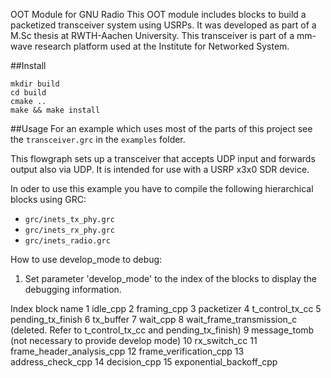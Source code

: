 OOT Module for GNU Radio
This OOT module includes blocks to build a packetized transceiver system using USRPs. 
It was developed as part of a M.Sc thesis at RWTH-Aachen University. This transceiver is part of a mm-wave research platform used at the Institute for Networked System.

##Install
```
mkdir build
cd build
cmake ..
make && make install
```

##Usage
For an example which uses most of the parts of this project see the `transceiver.grc` in the `examples` folder.

This flowgraph sets up a transceiver that accepts UDP input and forwards output also via UDP. It is intended for use with a USRP x3x0 SDR device.

In oder to use this example you have to compile the following hierarchical blocks using GRC:
* `grc/inets_tx_phy.grc`
* `grc/inets_rx_phy.grc`
* `grc/inets_radio.grc`

How to use develop_mode to debug:

1. Set parameter 'develop_mode' to the index of the blocks to display the debugging information. 

Index		block name
 1		idle_cpp
 2		framing_cpp
 3		packetizer
 4		t_control_tx_cc
 5		pending_tx_finish
 6		tx_buffer
 7		wait_cpp
 8		wait_frame_transmission_c (deleted. Refer to t_control_tx_cc and pending_tx_finish)
 9		message_tomb (not necessary to provide develop mode)
 10		rx_switch_cc
 11		frame_header_analysis_cpp
 12		frame_verification_cpp
 13		address_check_cpp
 14		decision_cpp
 15     	exponential_backoff_cpp

